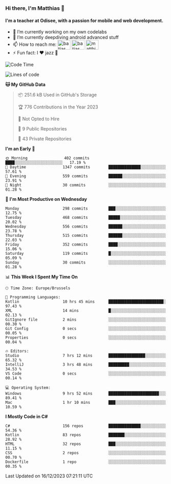 ### Hi there, I'm Matthias 👋

#### I'm a teacher at Odisee, with a passion for mobile and web development.

- 🔭 I’m currently working on my own codelabs
- 🌱 I’m currently deepdiving android advanced stuff
- 📫 How to reach me: <a href="https://dev.to/batjas" target="_blank"><img align="center" src="https://raw.githubusercontent.com/rahuldkjain/github-profile-readme-generator/master/src/images/icons/Social/devto.svg" alt="batjas" height="30" width="40" /></a>
<a href="https://twitter.com/batjas" target="_blank"><img align="center" src="https://raw.githubusercontent.com/rahuldkjain/github-profile-readme-generator/master/src/images/icons/Social/twitter.svg" alt="batjas" height="30" width="40" /></a>
<a href="https://linkedin.com/in/matthiasdruwé" target="_blank"><img align="center" src="https://raw.githubusercontent.com/rahuldkjain/github-profile-readme-generator/master/src/images/icons/Social/linked-in-alt.svg" alt="matthiasdruwé" height="30" width="40" /></a>
- ⚡ Fun fact: I ❤ jazz 🎷


<!--START_SECTION:waka-->
![Code Time](http://img.shields.io/badge/Code%20Time-938%20hrs%2048%20mins-blue)

![Lines of code](https://img.shields.io/badge/From%20Hello%20World%20I%27ve%20Written-2.6%20million%20lines%20of%20code-blue)

**🐱 My GitHub Data** 

> 📦 251.6 kB Used in GitHub's Storage 
 > 
> 🏆 776 Contributions in the Year 2023
 > 
> 🚫 Not Opted to Hire
 > 
> 📜 9 Public Repositories 
 > 
> 🔑 43 Private Repositories 
 > 
**I'm an Early 🐤** 

```text
🌞 Morning                402 commits         ████░░░░░░░░░░░░░░░░░░░░░   17.19 % 
🌆 Daytime                1347 commits        ██████████████░░░░░░░░░░░   57.61 % 
🌃 Evening                559 commits         ██████░░░░░░░░░░░░░░░░░░░   23.91 % 
🌙 Night                  30 commits          ░░░░░░░░░░░░░░░░░░░░░░░░░   01.28 % 
```
📅 **I'm Most Productive on Wednesday** 

```text
Monday                   298 commits         ███░░░░░░░░░░░░░░░░░░░░░░   12.75 % 
Tuesday                  468 commits         █████░░░░░░░░░░░░░░░░░░░░   20.02 % 
Wednesday                556 commits         ██████░░░░░░░░░░░░░░░░░░░   23.78 % 
Thursday                 515 commits         ██████░░░░░░░░░░░░░░░░░░░   22.03 % 
Friday                   352 commits         ████░░░░░░░░░░░░░░░░░░░░░   15.06 % 
Saturday                 119 commits         █░░░░░░░░░░░░░░░░░░░░░░░░   05.09 % 
Sunday                   30 commits          ░░░░░░░░░░░░░░░░░░░░░░░░░   01.28 % 
```


📊 **This Week I Spent My Time On** 

```text
🕑︎ Time Zone: Europe/Brussels

💬 Programming Languages: 
Kotlin                   10 hrs 45 mins      ████████████████████████░   97.43 % 
XML                      14 mins             █░░░░░░░░░░░░░░░░░░░░░░░░   02.13 % 
GitIgnore file           2 mins              ░░░░░░░░░░░░░░░░░░░░░░░░░   00.30 % 
Git Config               0 secs              ░░░░░░░░░░░░░░░░░░░░░░░░░   00.05 % 
Properties               0 secs              ░░░░░░░░░░░░░░░░░░░░░░░░░   00.04 % 

🔥 Editors: 
Studio                   7 hrs 12 mins       ████████████████░░░░░░░░░   65.32 % 
IntelliJ                 3 hrs 48 mins       █████████░░░░░░░░░░░░░░░░   34.53 % 
VS Code                  0 secs              ░░░░░░░░░░░░░░░░░░░░░░░░░   00.14 % 

💻 Operating System: 
Windows                  9 hrs 52 mins       ██████████████████████░░░   89.41 % 
Mac                      1 hr 10 mins        ███░░░░░░░░░░░░░░░░░░░░░░   10.59 % 
```

**I Mostly Code in C#** 

```text
C#                       156 repos           ██████████████░░░░░░░░░░░   54.36 % 
Kotlin                   83 repos            ███████░░░░░░░░░░░░░░░░░░   28.92 % 
HTML                     32 repos            ███░░░░░░░░░░░░░░░░░░░░░░   11.15 % 
CSS                      2 repos             ░░░░░░░░░░░░░░░░░░░░░░░░░   00.70 % 
Dockerfile               1 repo              ░░░░░░░░░░░░░░░░░░░░░░░░░   00.35 % 
```




 Last Updated on 16/12/2023 07:21:11 UTC
<!--END_SECTION:waka-->
